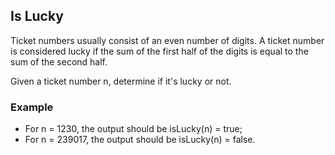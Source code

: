## Is Lucky
Ticket numbers usually consist of an even number of digits. A ticket number is considered lucky if the sum of the first half of the digits is equal to the sum of the second half.

Given a ticket number n, determine if it's lucky or not.

### Example

* For n = 1230, the output should be
  isLucky(n) = true;
* For n = 239017, the output should be
  isLucky(n) = false.
